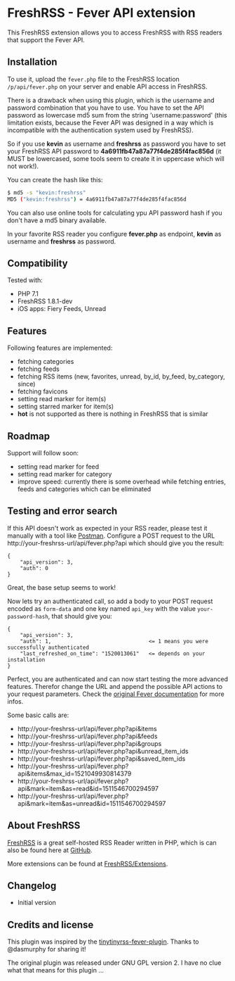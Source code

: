 # FreshRSS - Fever API extension

This FreshRSS extension allows you to access FreshRSS with RSS readers that support the Fever API.

## Installation

To use it, upload the ```fever.php``` file to the FreshRSS location `/p/api/fever.php` on your server and enable API access in FreshRSS.

There is a drawback when using this plugin, which is the username and password combination that you have to use.
You have to set the API password as lowercase md5 sum from the string 'username:password' (this limitation exists, because the Fever API was designed in a way which is incompatible with the authentication system used by FreshRSS).

So if you use **kevin** as username and **freshrss** as password you have to set your FreshRSS API password to **4a6911fb47a87a77f4de285f4fac856d** (it MUST be lowercased, some tools seem to create it in uppercase which will not work!).

You can create the hash like this:
```bash
$ md5 -s "kevin:freshrss"
MD5 ("kevin:freshrss") = 4a6911fb47a87a77f4de285f4fac856d
```
You can also use online tools for calculating ypu API password hash if you don't have a md5 binary available.

In your favorite RSS reader you configure **fever.php** as endpoint, **kevin** as username and **freshrss** as password.  

## Compatibility

Tested with:

- PHP 7.1
- FreshRSS 1.8.1-dev
- iOS apps: Fiery Feeds, Unread

## Features
Following features are implemented:

- fetching categories
- fetching feeds
- fetching RSS items (new, favorites, unread, by_id, by_feed, by_category, since)
- fetching favicons
- setting read marker for item(s)
- setting starred marker for item(s)
- **hot** is not supported as there is nothing in FreshRSS that is similar

## Roadmap

Support will follow soon:

- setting read marker for feed
- setting read marker for category
- improve speed: currently there is some overhead while fetching entries, feeds and categories which can be eliminated

## Testing and error search
If this API doesn't work as expected in your RSS reader, please test it manually with a tool like [Postman](https://www.getpostman.com/). 
Configure a POST request to the URL http://your-freshrss-url/api/fever.php?api which  should give you the result:
```
{
    "api_version": 3,
    "auth": 0
}
```
Great, the base setup seems to work!

Now lets try an authenticated call, so add a body to your POST request encoded as `form-data` and one key named `api_key` with the value `your-password-hash`, that should give you:
```
{
    "api_version": 3,
    "auth": 1,                               <= 1 means you were successfully authenticated
    "last_refreshed_on_time": "1520013061"   <= depends on your installation
}
```
Perfect, you are authenticated and can now start testing the more advanced features. Therefor change the URL and append the possible API actions to your request parameters. Check the [original Fever documentation](https://feedafever.com/api) for more infos. 

Some basic calls are:

- http://your-freshrss-url/api/fever.php?api&items
- http://your-freshrss-url/api/fever.php?api&feeds
- http://your-freshrss-url/api/fever.php?api&groups
- http://your-freshrss-url/api/fever.php?api&unread_item_ids
- http://your-freshrss-url/api/fever.php?api&saved_item_ids
- http://your-freshrss-url/api/fever.php?api&items&max_id=1521049930814379
- http://your-freshrss-url/api/fever.php?api&mark=item&as=read&id=1511546700294597
- http://your-freshrss-url/api/fever.php?api&mark=item&as=unread&id=1511546700294597

## About FreshRSS
[FreshRSS](https://freshrss.org/) is a great self-hosted RSS Reader written in PHP, which is can also be found here at [GitHub](https://github.com/FreshRSS/FreshRSS).

More extensions can be found at [FreshRSS/Extensions](https://github.com/FreshRSS/Extensions).

## Changelog

* Initial version

## Credits and license

This plugin was inspired by the [tinytinyrss-fever-plugin](https://github.com/dasmurphy/tinytinyrss-fever-plugin).
Thanks to @dasmurphy for sharing it!

The original plugin was released under GNU GPL version 2. I have no clue what that means for this plugin ... 
